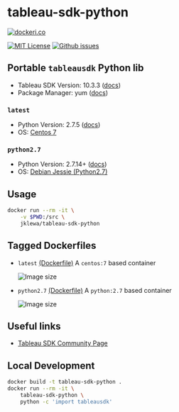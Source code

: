 # tableau-sdk-python

[![dockeri.co](http://dockeri.co/image/jklewa/tableau-sdk-python)](https://hub.docker.com/r/jklewa/tableau-sdk-python/)

[![MIT License](https://img.shields.io/github/license/jklewa/docker-tableau-sdk-python.svg)](https://raw.githubusercontent.com/jklewa/docker-tableau-sdk-python/master/LICENSE) [![Github issues](https://img.shields.io/github/issues-raw/jklewa/docker-tableau-sdk-python.svg)](https://github.com/jklewa/docker-tableau-sdk-python/issues)

## Portable `tableausdk` Python lib

* Tableau SDK Version: 10.3.3 ([docs](https://onlinehelp.tableau.com/current/api/sdk/en-us/help.htm))
* Package Manager: yum ([docs](https://www.centos.org/docs/5/html/yum/))

### `latest`
* Python Version: 2.7.5 ([docs](https://docs.python.org/release/2.7.5/))
* OS: [Centos 7](https://hub.docker.com/_/centos/)

### `python2.7`
* Python Version: 2.7.14+ ([docs](https://docs.python.org/release/2.7.14/))
* OS: [Debian Jessie (Python2.7)](https://hub.docker.com/_/python/)

## Usage
```bash
docker run --rm -it \
    -v $PWD:/src \
    jklewa/tableau-sdk-python
```

## Tagged Dockerfiles

* `latest` [(Dockerfile)](https://github.com/jklewa/docker-tableau-sdk-python/blob/master/Dockerfile)  A `centos:7` based container

  ![Image size](https://img.shields.io/badge/image%20size-101MB-blue.svg)

* `python2.7` [(Dockerfile)](https://github.com/jklewa/docker-tableau-sdk-python/blob/master/Dockerfile-python2.7)  A `python:2.7` based container

  ![Image size](https://img.shields.io/badge/image%20size-314MB-blue.svg)

## Useful links
* [Tableau SDK Community Page](https://community.tableau.com/community/developers/tableau-sdk)

## Local Development
```bash
docker build -t tableau-sdk-python .
docker run --rm -it \
    tableau-sdk-python \
    python -c 'import tableausdk'
```
